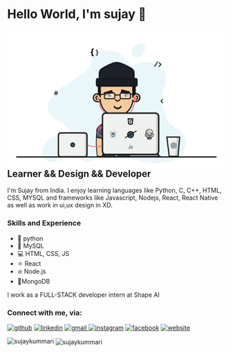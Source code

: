 # Hello World, I'm  sujay 👋

 <img align="right" alt="GIF" src="https://github.com/sujaykummari/sujaykummari/blob/main/1_IRGHmiGsa16stedQvIaZfw.gif" width="500" height="320" />

## Learner && Design && Developer  

I'm Sujay from India. I enjoy learning languages like Python, C, C++, HTML, CSS, MYSQL and frameworks like Javascript, Nodejs, React, React Native as well as work in ui,ux design in XD.

### Skills and Experience
* 🐍 python
* 🐬 MySQL
* 💻 HTML, CSS, JS
* ⚛ React
* ❇️ Node.js
* 🍂MongoDB

I work as a FULL-STACK developer intern at Shape AI



### Connect with me, via:
[<img src='https://img.icons8.com/color/48/000000/github.png' alt='github' width="4%">](https://github.com/sujaykummari)     [<img src='https://img.icons8.com/color/48/000000/linkedin.png' alt='linkedin' width="4%">](https://www.linkedin.com/in/sujay-kummari-3054801b8/)     <a href="mailto:sujaykummari06@gmail.com">  <img src='https://img.icons8.com/color/48/000000/gmail.png' alt='gmail' width="4%"> </a>     [<img src='https://img.icons8.com/color/48/000000/instagram-new.png' alt='instagram' width="4%">](https://www.instagram.com/sujay_kummari/)     [<img src='https://img.icons8.com/color/48/000000/facebook.png' alt='facebook' width="4%">](https://www.facebook.com/kummari.jishnusujay)     [<img src='https://img.icons8.com/color/48/000000/web.png' alt='website' width="4%">](https://sujaykummari.github.io/sujaykummari/)     



<p><img align="left" src="https://github-readme-stats.vercel.app/api/top-langs?username=sujaykummari&show_icons=true&locale=en&layout=compact&theme=tokyonight" alt="sujaykummari" /></p>

<p>&nbsp;<img align="center" src="https://github-readme-stats.vercel.app/api?username=sujaykummari&show_icons=true&locale=en&theme=tokyonight" alt="sujaykummari" /></p><br/>



